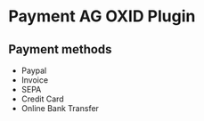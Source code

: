 # Payment AG OXID Plugin

## Payment methods
- Paypal
- Invoice
- SEPA
- Credit Card
- Online Bank Transfer